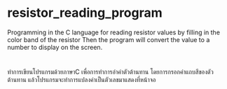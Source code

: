 # resistor_reading_program
Programming in the C language for reading resistor values by filling in the color band of the resistor Then the program will convert the value to a number to display on the screen.
#
ทำการเขียนโปรแกรมด้วยภาษาC เพื่อการทำการอ่าค่าตัวต้านทาน โดยการกรอกค่าแถบสีของตัวต้านทาน แล้วโปรแกรมจะทำการแปลงค่าเป็นตัวเลขมาแสดงที่หน้าจอ

